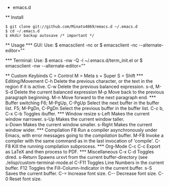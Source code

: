 * emacs.d

** Install 

	$ git clone git://github.com/Minato4869/emacs.d ~/.emacs.d
	$ cd ~/.emacs.d
	$ mkdir backup autosave /* important */

** Usage
*** GUI:
Use:
    $ emacsclient -nc
    or
    $ emacsclient -nc --alternate-editor=""

*** Terminal:
Use: 
    $ emacs -nw -Q -l ~/.emacs.d/term_init.el
    or
    $ emacsclient -nw --alternate-editor=""

** Custom Keybinds
	C = Control
	M = Meta
	s = Super
	S = Shift
*** Editing/Movement
	C-h	Delete the previous character, or the text in the region if it 
		is active. 
	C-w	Delete the previous balanced expression.
	s-d, M-S-d Delete the current balanced expression
    M-p	Move back to the previous paragraph beginning.
	M-n Move forward to the next paragraph end.
*** Buffer switching
	F6; M-PgUp, C-PgUp	Select the next buffer in the buffer list.
	F5; M-PgDn, C-PgDn	Select the previous buffer in the buffer list.
    C-c b, C-x C-b  Toggles ibuffer.
*** Window resize
	s-Left	Makes the current window narrower.
	s-Up	Makes the current window taller.	 
	s-Down  Makes the current window smaller.
	s-Right Makes the current window wider.
*** Compilation
	F8		Run a compiler asynchronously under Emacs, with error 
	messages going to the *compilation* buffer.
	M-F8       Invoke a compiler with the same command as in the last
	invocation of 'compile'.
	C-F8	Kill the running compilation subprocess.
*** Org-Mode
	C-c C-c Export as LaTeX and then process to PDF.
*** Miscellaneous
	C-x C-d Toggles dired.
    s-Return Spawns urxvt from the current buffer-directory (see ./elisp/custom-terminal-mode.el 
    C-F11	Toggles Line Numbers in the current buffer.
	F12	Toggles the Fill-Column-Indicator in the current buffer.
	s-S 	Saves the current buffer.
	C-=	Increase font size.
	C--	Decrease font size.
	C-0	Reset font size.
